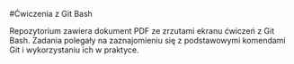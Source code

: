 #Ćwiczenia z Git Bash

Repozytorium zawiera dokument PDF ze zrzutami ekranu ćwiczeń z Git Bash.
Zadania polegały na zaznajomieniu się z podstawowymi komendami Git i wykorzystaniu ich w praktyce.
